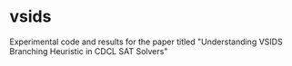 # vsids
Experimental code and results for the paper titled "Understanding VSIDS Branching Heuristic in CDCL SAT Solvers"
